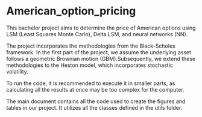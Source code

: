 # American_option_pricing
This bachelor project aims to determine the price of American options using LSM (Least Squares Monte Carlo), Delta LSM, and neural networks (NN).

The project incorporates the methodologies from the Black-Scholes framework. In the first part of the project, we assume the underlying asset follows a geometric Brownian motion (GBM).Subsequently, we extend these methodologies to the Heston model, which incorporates stochastic volatility.

To run the code, it is recommended to execute it in smaller parts, as calculating all the results at once may be too complex for the computer.

The main document contains all the code used to create the figures and tables in our project. It utilizes all the classes defined in the utils folder.
